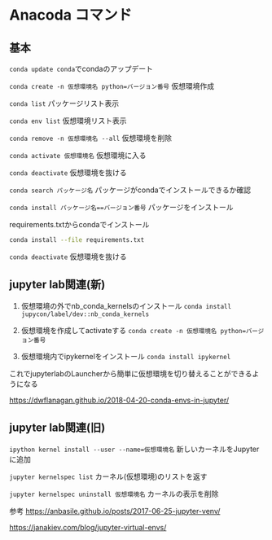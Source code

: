 # Anacoda コマンド
## 基本
`conda update conda`でcondaのアップデート

`conda create -n 仮想環境名 python=バージョン番号` 仮想環境作成

`conda list` パッケージリスト表示

`conda env list` 仮想環境リスト表示

`conda remove -n 仮想環境名 --all` 仮想環境を削除

`conda activate 仮想環境名` 仮想環境に入る

`conda deactivate` 仮想環境を抜ける

`conda search パッケージ名` パッケージがcondaでインストールできるか確認

`conda install パッケージ名==バージョン番号` パッケージをインストール

requirements.txtからcondaでインストール

```bash
conda install --file requirements.txt
```



`conda deactivate` 仮想環境を抜ける

## jupyter lab関連(新)

1. 仮想環境の外でnb_conda_kernelsのインストール
`conda install jupycon/label/dev::nb_conda_kernels`

2. 仮想環境を作成してactivateする
`conda create -n 仮想環境名 python=バージョン番号`

3. 仮想環境内でipykernelをインストール
`conda install ipykernel`

これでjupyterlabのLauncherから簡単に仮想環境を切り替えることができるようになる

<https://dwflanagan.github.io/2018-04-20-conda-envs-in-jupyter/>

## jupyter lab関連(旧)

`ipython kernel install --user --name=仮想環境名` 新しいカーネルをJupyterに追加

`jupyter kernelspec list` カーネル(仮想環境)のリストを返す

`jupyter kernelspec uninstall 仮想環境名` カーネルの表示を削除

参考
https://anbasile.github.io/posts/2017-06-25-jupyter-venv/

https://janakiev.com/blog/jupyter-virtual-envs/
